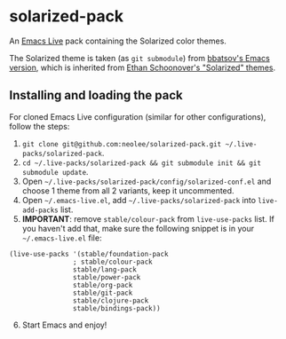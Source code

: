 # solarized-pack

An [Emacs Live](http://overtone.github.io/emacs-live/) pack containing the Solarized color themes.

The Solarized theme is taken (as `git submodule`) from [bbatsov's Emacs version](https://github.com/bbatsov/solarized-emacs), which is inherited from [Ethan Schoonover's "Solarized" themes](http://ethanschoonover.com/solarized).

## Installing and loading the pack

For cloned Emacs Live configuration (similar for other configurations), follow the steps:

1. `git clone git@github.com:neolee/solarized-pack.git ~/.live-packs/solarized-pack`.
2. `cd ~/.live-packs/solarized-pack && git submodule init && git submodule update`.
3. Open `~/.live-packs/solarized-pack/config/solarized-conf.el` and choose 1 theme from all 2 variants, keep it uncommented.
4. Open `~/.emacs-live.el`, add `~/.live-packs/solarized-pack` into `live-add-packs` list.
5. **IMPORTANT**: remove `stable/colour-pack` from `live-use-packs` list. If you haven't add that, make sure the following snippet is in your `~/.emacs-live.el` file:

  ```
(live-use-packs '(stable/foundation-pack
                  ; stable/colour-pack
                  stable/lang-pack
                  stable/power-pack
                  stable/org-pack
                  stable/git-pack
                  stable/clojure-pack
                  stable/bindings-pack))
  ```

6. Start Emacs and enjoy!